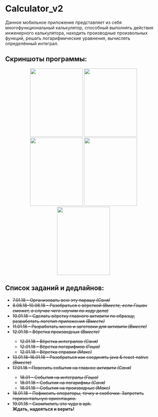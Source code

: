 # Calculator_v2
Данное мобильное приложение представляет из себя многофункциональный калькулятор, способный выполнять действия инженерного калькулятора, находить производные произвольных функций, решать логарифмические уравнения, вычислять определённый интеграл.
<h2 align="left"> Скриншоты программы:</h2>
<p align="center">
  <img src="https://image.ibb.co/mGxSOb/scr1.png" width="170" height="220">
  <img src="https://image.ibb.co/jgsu3b/scr2.png" width="170" height="220">
  <img src="https://image.ibb.co/mOvdww/scr3.png" width="170" height="220">
  <img src="https://image.ibb.co/hLrJww/scr4.png" width="170" height="220">
  <img src="https://image.ibb.co/iUbJww/scr5.png" width="170" height="220">
</p>
<h2 align="left"> Список заданий и дедлайнов:</h2>
<ul>
  <s><li>7.01.18 - Организовать всю эту парашу <i>(Саня)</i></li></s>
  <s><li>8.08.18-10.08.18 - Разобраться с вёрсткой <i>(Вместе, если Гошан сможет, в случае чего научим по ходу дела)</i></li></s>
  <s><li>10.01.18 - Сделать вёрстку главного активити по образцу, разработать логотип приложения <i>(Вместе)</i></li></s>
  <s><li>11.01.18 - Разработать меню и заготовки для активити <i>(Вместе)</i></li></s>
  <s><li>12.01.18 - Вёрстка производных <i>(Вместе)</i></li></s>
  <ul>
    <s><li>12.01.18 - Вёрстка интегралов <i>(Саня)</i></li></s>
    <s><li>12.01.18 - Вёрстка логарифмов <i>(Гоша)</i></li></s>
    <s><li>12.01.18 - Вёрстка справки <i>(Макс)</i></li></s>
  </ul>
  <s><li>13.01.18-16.01.18 - Разобраться как соединять java & react-native <i>(Вместе)</i></li></s>
  <s><li>17.01.18 - Повесить события на главное активити <i>(Саня)</i></li></s>
   <ul>
    <s><li>18.01 - События на интегралы <i>(Гоша)</i></li></s>
    <s><li>18.01.18 - События на логарифмы <i>(Саня)</i></li></s>
    <s><li>18.01.18 - События на производные <i>(Макс)</i></li></s>
  </ul>
  <s><li>18.01.18 - Пофиксить операторы, точку и скобочки. Запретить горизонтальную ориентацию.</li></s>
  <s><li>19.01.18 - Скомпилить это чудо в apk.</li></s>
  <b>Ждать, надеяться и верить!</b>
</ul> 

